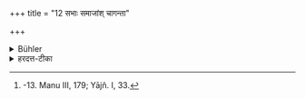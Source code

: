 +++
title = "12 सभाः समाजांश् चागन्ता"

+++

<details><summary>Bühler</summary>

12. Let him not go to assemblies (for gambling, &c.), nor to crowds (assembled at festivals). [^5] 


[^5]:  -13. Manu III, 179; Yājñ. I, 33.
</details>

<details><summary>हरदत्त-टीका</summary>

## सूत्रम्
सभाः समाजांश्चाऽगन्ता ॥ १२ ॥
### टिप्पनी
द्यूतादिस्थान सभा। उत्सवादिषु समवायः समाजः ! तास्सभास्समाजाश्च अगन्ता ताच्छील्येन न गच्छेत् । यदृच्छया गमने न दोषः ॥ २॥
</details>
